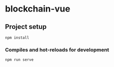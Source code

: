 # blockchain-vue

## Project setup
```
npm install
```

### Compiles and hot-reloads for development
```
npm run serve
```
